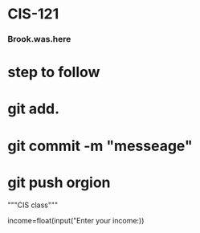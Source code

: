 # CIS-121

### Brook.was.here
# step to follow 
# git add.
# git commit -m "messeage"
# git push orgion
"""CIS class"""

income=float(input("Enter your income:))